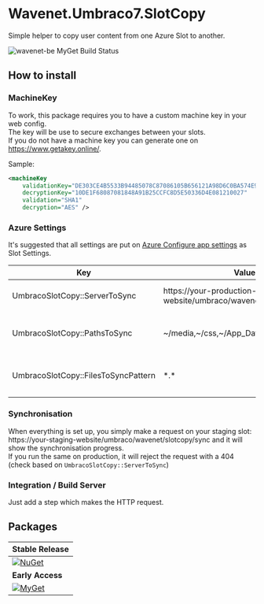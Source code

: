 # Wavenet.Umbraco7.SlotCopy
Simple helper to copy user content from one Azure Slot to another.

![wavenet-be MyGet Build Status](https://www.myget.org/BuildSource/Badge/wavenet-be?identifier=67b426f1-4646-47a9-8e21-a3e4c97433e3)

## How to install
### MachineKey
To work, this package requires you to have a custom machine key in your web config.  
The key will be use to secure exchanges between your slots.   
If you do not have a machine key you can generate one on https://www.getakey.online/.

Sample:
```xml
<machineKey  
    validationKey="DE303CE4B5533B94485078C87086105B656121A98D6C0BA574E9DD6B765F25456882E6082C1429FD4A5EB26AB817B2CEE40C5DD06E15138E3FC1721E7988A35C"  
    decryptionKey="10DE1F68087081848A91B25CCFC8D5E50336D4E081210027"  
    validation="SHA1"  
    decryption="AES" />
```

### Azure Settings
It's suggested that all settings are put on [Azure Configure app settings](https://docs.microsoft.com/en-us/azure/app-service/configure-common#configure-app-settings) as Slot Settings.

| Key                                 | Value                                                             | Comment                     |
| ----------------------------------- | ----------------------------------------------------------------- | --------------------------- |
| UmbracoSlotCopy::ServerToSync       | https://your-production-website/umbraco/wavenet/slotcopy/getfiles | **Required** on Target Slot |
| UmbracoSlotCopy::PathsToSync        | \~/media,\~/css,\~/App_Data/UmbracoForms                          | _Optional_ on Source Slot   |
| UmbracoSlotCopy::FilesToSyncPattern | \*.\*                                                             | _Optional_ on Source Slot   |

### Synchronisation
When everything is set up, you simply make a request on your staging slot: https://your-staging-website/umbraco/wavenet/slotcopy/sync
and it will show the synchronisation progress.  
If you run the same on production, it will reject the request with a 404 (check based on `UmbracoSlotCopy::ServerToSync`)

### Integration / Build Server
Just add a step which makes the HTTP request.

## Packages
| **Stable Release**
|-
| [![NuGet](https://img.shields.io/nuget/v/Wavenet.Umbraco7.SlotCopy.svg)](https://www.nuget.org/packages/Wavenet.Umbraco7.SlotCopy)
| **Early Access**
| [![MyGet](https://img.shields.io/myget/wavenet-be/vpre/Wavenet.Umbraco7.SlotCopy.svg)](https://www.myget.org/feed/wavenet-be/package/nuget/Wavenet.Umbraco7.SlotCopy)
